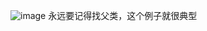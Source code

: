 ![image](https://github.com/user-attachments/assets/ae45ad1b-3437-43b2-909e-c2dd27b7116f)
永远要记得找父类，这个例子就很典型